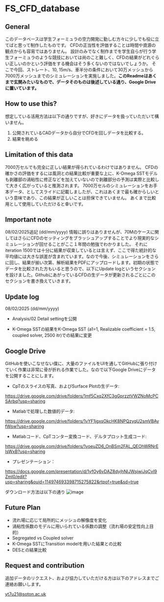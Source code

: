 # FS_CFD_database
## General
このデータベースは学生フォーミュラの空力開発に勤しむ方々に少しでも役に立てばと思って制作したものです。
CFDの正当性を評価することは時間や資源の観点からも容易ではありません。
設計のみでなく制作までを学生自らが行う学生フォーミュラのような競技においては尚のこと難しく、CFDの結果がどれぐらい正しいのかという評価をする機会はそう多くないのではないでしょうか。
そこで今回、ストレート、10, 15m/s、車半分の条件において30万メッシュから7000万メッシュまでのシミュレーションを実施しました。**このReadmeはあくまで玄関みたいなもので、データそのものは後述している通り、Google Driveに置いています。**

## How to use this?
想定している活用方法は以下の通りですが、好きにデータを扱っていただいて構いません。
1. 公開されているCADデータから自分でCFDを回しデータを比較する。
2. 結果を眺める

## Limitation of this data
7000万セルでも完全に正しい結果が得られているわけではありません。
CFDの確かさの評価をするには風洞との結果比較が重要な上に、K-Omega SSTモデルも剥離部の渦粘性に修正などを加えていないので剥離部分の予測は実際と比較して大きく広がっていると推測されます。
7000万セルのシミュレーションをお手本データ、としてスライドに記載しましたが、これはあくまで最も確からしいという意味であり、この結果が正しいことは担保できていません。
あくまで比較用として使用していただけると幸いです。

## Important note
08/02/2025追記 (dd/mm/yyyy)
情報に誤りはありませんが、70Mのケースに関してはさらにCFDのセッティングをブラッシュアップすることでより現実的なシミュレーションが回せることがここ１年間の勉強でわかりました。
それにiteration 1500では十分に結果が収束しているとは言えず、ここで得た統計的な平均値には大きな誤差が含まれています。なので今後、シミュレーションをさらに回し、結果が揃い次第、解析結果をPDFにアップロードします。初期の状態でデータを比較された方もいると思うので、以下にUpdate logというセクションを設けました。GithubにあがっているCFDの生データが更新されるごとにこのセクションを書き換えていきます。

## Update log
08/02/2025 (dd/mm/yyyy)
- Analysis/02 Detail settingを公開

- K-Omega SSTの結果をK-Omega SST (a1=1, Realizable coefficient = 1.5, coupled solver, 2500 itr)での結果に変更

## Google Drive
GitHubを使いこなせない僕に、大量のファイルをUIを通してGitHubに張り付けていく作業は非常に骨が折れる作業でした。なので以下Google Driveにデータを公開することにします。
- CpTのスライスの写真、およびSurface Plotの生データ: 

https://drive.google.com/drive/folders/1mf5Cxq2XfC3gGprzztVWZNoMcPCSArbq?usp=sharing
- Matlabで処理した数値的データ: 

https://drive.google.com/drive/folders/1vYF1jgxsOkcHK8NPQzyqU2smVBAyfWsw?usp=sharing
- Matlabコード、CpTコンター変換コード、デルタプロット生成コード:

https://drive.google.com/drive/folders/1yoeuZD6_OnBSm2FAL_QEOhWRNrElsWxB?usp=sharing
- プレゼンテーション：

https://docs.google.com/presentation/d/1yfOy6vDAZ8dyjhNIJWsjwiJqCvI9ZmI0/edit?usp=sharing&ouid=114974693398715275822&rtpof=true&sd=true

ダウンロード方法は以下の通り
![image](https://github.com/tagdtm/FS_CFD_database/assets/96266042/9cf2cd26-b17c-49d0-bc45-4f0f12558f31)

## Future Plan
- 流れ場に応じて局所的にメッシュの解像度を変化
- 渦粘性係数のモデルに用いられている係数の調整（流れ場の安定性向上目的）
- Segregated vs Coupled solver
- K-Omega SSTにTransition modelを用いた結果との比較
- DESとの結果比較

## Request and contribution
追加データのリクエスト、および協力していただける方は以下のアドレスまでご連絡お願いします。

yt7u21@soton.ac.uk
